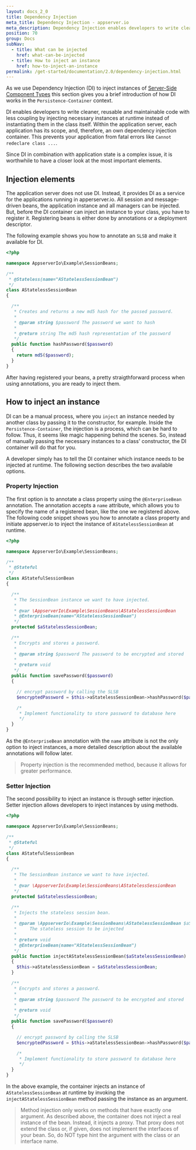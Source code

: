 ```yaml
---
layout: docs_2_0
title: Dependency Injection
meta_title: Dependency Injection - appserver.io
meta_description: Dependency Injection enables developers to write cleaner, reusable and maintainable code with less coupling by injecting necessary instances at runtime.
position: 70
group: Docs
subNav:
  - title: What can be injected
    href: what-can-be-injected
  - title: How to inject an instance
    href: how-to-inject-an-instance
permalink: /get-started/documentation/2.0/dependency-injection.html
---
```

As we use Dependency Injection (DI) to inject instances of [Server-Side Component Types](<{{ "/get-started/documentation/persistence-container.html#server-side-component-types" | prepend: site.baseurl }}>) this section gives you a brief introduction of how DI works in the `Persistence-Container` context.

DI enables developers to write cleaner, reusable and maintainable code with less coupling by injecting necessary instances at runtime instead of instantiating them in the class itself. Within the application server, each application has its scope, and, therefore, an  own dependency injection container. This prevents your application from fatal errors like `Cannot redeclare class ...`.

Since DI in combination with application state is a complex issue, it is worthwhile to have a closer look at the most important elements.

## Injection elements

The application server does not use DI. Instead, it provides DI as a service for the applications running in apperserver.io. All session and message-driven beans, the application instance and all managers can be injected.  But, before the DI container can inject an instance to your class, you have to register it. Registering beans is either done by annotations or a deployment descriptor.

The following example shows you how to annotate an `SLSB` and make it available for DI.

```php
<?php

namespace AppserverIo\Example\SessionBeans;

/**
 * @Stateless(name="AStatelessSessionBean")
 */
class AStatelessSessionBean
{

  /**
   * Creates and returns a new md5 hash for the passed password.
   *
   * @param string $password The password we want to hash
   *
   * @return string The md5 hash representation of the password
   */
  public function hashPassword($password)
  {
    return md5($password);
  }
}
```

After having registered your beans, a pretty straigthforward process when using annotations, you are ready to inject them.

## How to inject an instance

DI can be a manual process, where you `inject` an instance needed by another class by passing it to the constructor, for example. Inside the `Persistence-Container`, the injection is a process, which can be hard to follow. Thus, it seems like magic happening behind the scenes. So, instead of manually passing the necessary instances to a class' constructor, the DI container will do that for you.

A developer simply has to tell the DI container which instance needs to be injected at runtime. The following section describes the two available options.

### Property Injection

The first option is to annotate a class property using the `@EnterpriseBean` annotation. The annotation accepts a `name` attribute, which allows you to specify the name of a registered bean, like the one we registered above. The following code snippet shows you how to annotate a class property and initiate appserver.io to inject the instance of `AStatelessSessionBean` at runtime.

```php
<?php

namespace AppserverIo\Example\SessionBeans;

/**
 * @Stateful
 */
class AStatefulSessionBean
{

  /**
   * The SessionBean instance we want to have injected.
   *
   * @var \AppserverIo\Example\SessionBeans\AStatelessSessionBean
   * @EnterpriseBean(name="AStatelessSessionBean")
   */
  protected $aStatelessSessionBean;

  /**
   * Encrypts and stores a password.
   *
   * @param string $password The password to be encrypted and stored
   *
   * @return void
   */
  public function savePassword($password)
  {

    // encrypt password by calling the SLSB
    $encryptedPassword = $this->aStatelessSessionBean->hashPassword($password);

    /*
     * Implement functionality to store password to database here
     */
  }
}
```

As the `@EnterpriseBean` annotation with the `name` attribute is not the only option to inject instances, a more detailed description about the available annotations will follow later.

> Property injection is the recommended method, because it allows for greater performance.
>

### Setter Injection

The second possibility to inject an instance is through setter injection. Setter injection allows developers to inject instances by using methods.

```php
<?php

namespace AppserverIo\Example\SessionBeans;

/**
 * @Stateful
 */
class AStatefulSessionBean
{

  /**
   * The SessionBean instance we want to have injected.
   *
   * @var \AppserverIo\Example\SessionBeans\AStatelessSessionBean
   */
  protected $aStatelessSessionBean;

  /**
   * Injects the stateless session bean.
   *
   * @param \AppserverIo\Example\SessionBeans\AStatelessSessionBean $aStatelessSessionBean
   *     The stateless session to be injected
   *
   * @return void
   * @EnterpriseBean(name="AStatelessSessionBean")
   */
  public function injectAStatelessSessionBean($aStatelessSessionBean)
  {
    $this->aStatelessSessionBean = $aStatelessSessionBean;
  }

  /**
   * Encrypts and stores a password.
   *
   * @param string $password The password to be encrypted and stored
   *
   * @return void
   */
  public function savePassword($password)
  {

    // encrypt password by calling the SLSB
    $encryptedPassword = $this->aStatelessSessionBean->hashPassword($password);

    /*
     * Implement functionality to store password to database here
     */
  }
}
```

In the above example, the container injects an instance of `AStatelessSessionBean` at runtime by invoking the `injectAStatelessSessionBean` method passing the instance as an argument.

> Method injection only works on methods that have exactly one argument. As described above, the container does not inject a real instance of the bean. Instead, it injects a proxy. That proxy does not extend the class or, if given, does not implement the interfaces of your bean. So, do NOT type hint the argument with the class or an interface name.

